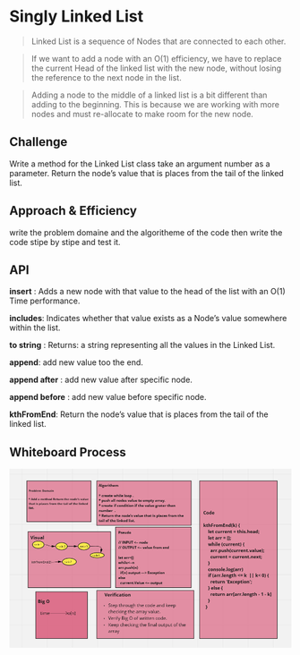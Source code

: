 # Singly Linked List

> Linked List is a sequence of Nodes that are connected to each other.

>If we want to add a node with an O(1) efficiency, we have to replace the current Head of the linked list with the new node, without losing the reference to the next node in the list.

> Adding a node to the middle of a linked list is a bit different than adding to the beginning. This is because we are working with more nodes and must re-allocate to make room for the new node.


## Challenge

Write a method for the Linked List class take an argument number as a parameter. Return the node’s value that is places from the tail of the linked list.


## Approach & Efficiency
write the problem domaine and the algoritheme of the code then write the code stipe by stipe and test it.

## API
**insert** : Adds a new node with that value to the head of the list with an O(1) Time performance.

**includes**: Indicates whether that value exists as a Node’s value somewhere within the list.

**to string** : Returns: a string representing all the values in the Linked List.

**append**: add new value too the end.

**append after** : add new value after specific node.

**append before** : add new value before specific node.

**kthFromEnd**: Return the node’s value that is places from the tail of the linked list.


## Whiteboard Process


![UMR](./33.png)


